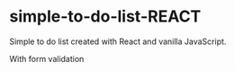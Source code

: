 # simple-to-do-list-REACT


Simple to do list created with React and vanilla JavaScript.

With form validation
